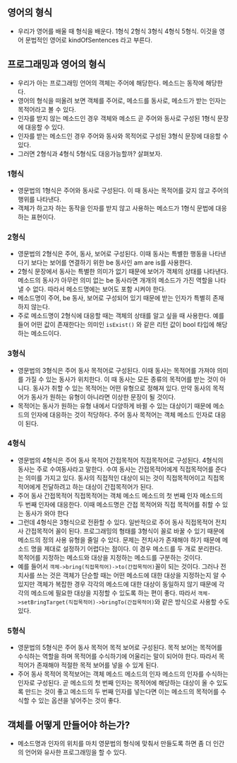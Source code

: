 ## 영어의 형식
- 우리가 영어를 배울 때 형식을 배운다. 1형식 2형식 3형식 4형식 5형식. 이것을 영어 문법적인 영어로 kindOfSentences 라고 부른다.

## 프로그래밍과 영어의 형식
- 우리가 아는 프로그래밍 언어의 객체는 주어에 해당한다. 메소드는 동작에 해당한다.
- 영어의 형식을 떠올려 보면 객체를 주어로, 메소드를 동사로, 메소드가 받는 인자는 목적어라고 볼 수 있다.
- 인자를 받지 않는 메소드인 경우 객체와 메소드 곧 주어와 동사로 구성된 1형식 문장에 대응할 수 있다.
- 인자를 받는 메소드인 경우 주어와 동사와 목적어로 구성된 3형식 문장에 대응할 수 있다.
- 그러면 2형식과 4형식 5형식도 대응가능할까? 살펴보자.

### 1형식
- 영문법의 1형식은 주어와 동사로 구성된다. 이 때 동사는 목적어를 갖지 않고 주어의 행위를 나타낸다.
- 객체가 하고자 하는 동작을 인자를 받지 않고 사용하는 메소드가 1형식 문법에 대응하는 표현이다.

### 2형식
- 영문법의 2형식은 주어, 동사, 보어로 구성된다. 이때 동사는 특별한 행동을 나타낸다기 보다는 보어를 연결하기 위한 be 동사인 am are is를 사용한다.
- 2형식 문장에서 동사는 특별한 의미가 없기 때문에 보어가 객체의 상태를 나타낸다. 메소드의 동사가 아무런 의미 없는 be 동사라면 개개의 메소드가 가진 역할을 나타낼 수 없다. 따라서 메소드명에는 보어도 포함 시켜야 한다.
- 메소드명이 주어, be 동사, 보어로 구성되어 있기 때문에 받는 인자가 특별히 존재하지 않는다.
- 주로 메소드명이 2형식에 대응할 때는 객체의 상태를 알고 싶을 때 사용한다. 예를 들어 어떤 값이 존재한다는 의미인 `isExist()` 와 같은 리턴 값이 bool 타입에 해당하는 메소드이다.

### 3형식
- 영문법의 3형식은 주어 동사 목적어로 구성된다. 이때 동사는 목적어를 가져야 의미를 가질 수 있는 동사가 위치한다. 이 때 동사는 모든 종류의 목적어를 받는 것이 아니다. 동사가 취할 수 있는 목적어는 어떤 유형으로 정해져 있다. 만약 동사의 목적어가 동사가 원하는 유형이 아니라면 이상한 문장이 될 것이다.
- 목적어는 동사가 원하는 유형 내에서 다양하게 바뀔 수 있는 대상이기 때문에 메소드의 인자에 대응하는 것이 적당하다. 주어 동사 목적어는 객체 메소드 인자로 대응이 된다.

### 4형식
- 영문법의 4형식은 주어 동사 목적어 간접목적어 직접목적어로 구성된다. 4형식의 동사는 주로 수여동사라고 말한다. 수여 동사는 간접목적어에게 직접목적어를 준다는 의미를 가지고 있다. 동사의 직접적인 대상이 되는 것이 직접목적어이고 직접목적어에게 전달하려고 하는 대상이 간접목적어가 된다.
- 주어 동사 간접목적어 직접목적어는 객체 메소드 메소드의 첫 번째 인자 메소드의 두 번째 인자에 대응한다. 이때 메소드명은 간접 목적어와 직접 목적어를 취할 수 있는 동사가 와야 한다
- 그런데 4형식은 3형식으로 전환할 수 있다. 일반적으로 주어 동사 직접목적어 전치사 간접목적어 꼴이 된다. 프로그래밍의 형태를 3형식이 꼴로 바꿀 수 있기 때문에 메소드의 정의 사용 유형을 줄일 수 있다. 문제는 전치사가 존재해야 하기 때문에 메소드 명을 제대로 설정하기 어렵다는 점이다. 이 경우 메소드를 두 개로 분리한다. 목적어를 지정하는 메소드와 대상을 지정하는 메소드를 구분하는 것이다.
- 예를 들어서 `객체->bring(직접목적어)->to(간접목적어)`꼴이 되는 것이다. 그러나 전치사를 쓰는 것은 객체가 단순할 때는 어떤 메소드에 대한 대상을 지정하는지 알 수 있지만 객체가 복잡한 경우 각각의 메소드에 대한 대상이 동일하지 않기 때문에 각각의 메소드에 필요한 대상을 지정할 수 있도록 하는 편이 좋다. 따라서 `객체->setBringTarget(직접목적어)->bringTo(간접목적어)`와 같은 방식으로 사용할 수도 있다.

### 5형식
- 영문법의 5형식은 주어 동사 목적어 목적 보어로 구성된다. 목적 보어는 목적어를 수식하는 역할을 하며 목적어를 수식하기에 어울리는 말이 되어야 한다. 따라서 목적어가 존재해야 적절한 목적 보어를 넣을 수 있게 된다.
- 주어 동사 목적어 목적보어는 객체 메소드 메소드의 인자 메소드의 인자를 수식하는 인자로 구성된다. 곧 메소드의 첫 번째 인자는 목적어에 해당하는 대상이 올 수 있도록 만드는 것이 좋고 메소드의 두 번째 인자를 넣는다면 이는 메소드의 목적어를 수식할 수 있는 옵션을 넣어주는 것이 좋다.

## 객체를 어떻게 만들어야 하는가?
- 메소드명과 인자의 위치를 마치 영문법의 형식에 맞춰서 만들도록 하면 좀 더 인간의 언어와 유사한 프로그래밍을 할 수 있다.


